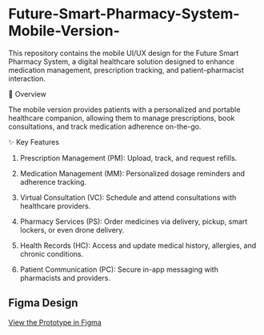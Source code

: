 # Future-Smart-Pharmacy-System-Mobile-Version-

This repository contains the mobile UI/UX design for the Future Smart Pharmacy System, a digital healthcare solution designed to enhance medication management, prescription tracking, and patient–pharmacist interaction.

📖 Overview

The mobile version provides patients with a personalized and portable healthcare companion, allowing them to manage prescriptions, book consultations, and track medication adherence on-the-go.

✨ Key Features

1. Prescription Management (PM): Upload, track, and request refills.

2. Medication Management (MM): Personalized dosage reminders and adherence tracking.

3. Virtual Consultation (VC): Schedule and attend consultations with healthcare providers.

4. Pharmacy Services (PS): Order medicines via delivery, pickup, smart lockers, or even drone delivery.

5. Health Records (HC): Access and update medical history, allergies, and chronic conditions.

6. Patient Communication (PC): Secure in-app messaging with pharmacists and providers.

## Figma Design
[View the Prototype in Figma](https://www.figma.com/design/xuZ1K7ixBmUKMRxCZ2mQta/Future-Smart-Pharmacy-System-PHONEv?node-id=0-1&t=4bYAR6YFJi4I2yIf-1)
